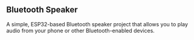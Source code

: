 ## Bluetooth Speaker

A simple, ESP32-based Bluetooth speaker project that allows you to play audio from your phone or other Bluetooth-enabled devices.